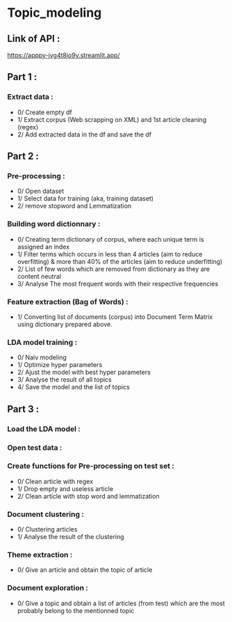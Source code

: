 # Topic_modeling

## Link of API :
https://apppy-jvg4t8jo9v.streamlit.app/


## Part 1 :
### Extract data :
- 0/ Create empty df
- 1/ Extract corpus (Web scrapping on XML) and 1st article cleaning (regex)
- 2/ Add extracted data in the df and save the df



## Part 2 :
### Pre-processing :
- 0/ Open dataset
- 1/ Select data for training (aka, training dataset)
- 2/ remove stopword and Lemmatization


### Building word dictionnary :
- 0/ Creating term dictionary of corpus, where each unique term is assigned an index
- 1/ Filter terms which occurs in less than 4 articles (aim to reduce overfitting) & more than 40% of the articles (aim to reduce underfitting)
- 2/ List of few words which are removed from dictionary as they are content neutral
- 3/ Analyse The most frequent words with their respective frequencies


### Feature extraction (Bag of Words) : 
- 1/ Converting list of documents (corpus) into Document Term Matrix using dictionary prepared above.


### LDA model training :
- 0/ Naiv modeling
- 1/ Optimize hyper parameters
- 2/ Ajust the model with best hyper parameters 
- 3/ Analyse the result of all topics
- 4/ Save the model and the list of topics



## Part 3 :
### Load the LDA model :


### Open test data :


### Create functions for Pre-processing on test set :
- 0/ Clean article with regex
- 1/ Drop empty and useless article
- 2/ Clean article with stop word and lemmatization


### Document clustering :
- 0/ Clustering articles
- 1/ Analyse the result of the clustering


### Theme extraction :
- 0/ Give an article and obtain the topic of article


### Document exploration :
- 0/ Give a topic and obtain a list of articles (from test) which are the most probably belong to the mentionned topic
